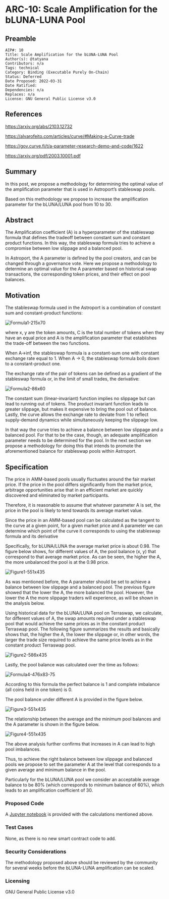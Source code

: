 # ARC-10: Scale Amplification for the bLUNA-LUNA Pool

## Preamble

```
AIP#: 10
Title: Scale Amplification for the bLUNA-LUNA Pool
Author(s): @tatyana
Contributors: n/a
Tags: technical
Category: Binding (Executable Purely On-Chain)
Status: Deferred
Date Proposed: 2022-03-31
Date Ratified:
Dependencies: n/a
Replaces: n/a
License: GNU General Public License v3.0
```

## References

https://arxiv.org/abs/2103.12732

https://alvarofeito.com/articles/curve/#Making-a-Curve-trade

https://gov.curve.fi/t/a-parameter-research-demo-and-code/1622

https://arxiv.org/pdf/2003.10001.pdf

## Summary

In this post, we propose a methodology for determining the optimal value of the amplification parameter that is used in Astroport’s stableswap pools.

Based on this methodology we propose to increase the amplification parameter for the bLUNA/LUNA pool from 10 to 30.

## Abstract

The Amplification coefficient (A) is a hyperparameter of the stableswap formula that defines the tradeoff between constant sum and constant product functions. In this way, the stableswap formula tries to achieve a compromise between low slippage and a balanced pool.

In Astroport, the A parameter is defined by the pool creators, and can be changed through a governance vote. Here we propose a methodology to determine an optimal value for the A parameter based on historical swap transactions, the corresponding token prices, and their effect on pool balances.

## Motivation

The stableswap formula used in the Astroport is a combination of constant sum and constant-product functions:

![Formula1-215x70](./media/Formula1-215x70.png)

where x, y are the token amounts, C is the total number of tokens when they have an equal price and A is the amplification parameter that establishes the trade-off between the two functions.

When A→inf, the stableswap formula is a constant-sum one with constant exchange rate equal to 1. When A → 0, the stableswap formula boils down to a constant-product one.

The exchange rate of the pair of tokens can be defined as a gradient of the stableswap formula or, in the limit of small trades, the derivative:

![Formula2-86x60](./media/Formula2-86x60.png)

The constant sum (linear-invariant) function implies no slippage but can lead to running out of tokens. The product invariant function leads to greater slippage, but makes it expensive to bring the pool out of balance. Lastly, the curve allows the exchange rate to deviate from 1 to reflect supply-demand dynamics while simultaneously keeping the slippage low.

In that way the curve tries to achieve a balance between low slippage and a balanced pool. For that to be the case, though, an adequate amplification parameter needs to be determined for the pool. In the next section we propose a methodology for doing this that intends to promote the aforementioned balance for stableswap pools within Astroport.

## Specification

The price in AMM-based pools usually fluctuates around the fair market price. If the price in the pool differs significantly from the market price, arbitrage opportunities arise that in an efficient market are quickly discovered and eliminated by market participants.

Therefore, it is reasonable to assume that whatever parameter A is set, the price in the pool is likely to tend towards its average market value.

Since the price in an AMM-based pool can be calculated as the tangent to the curve at a given point, for a given market price and A parameter we can determine which point of the curve it corresponds to using the stableswap formula and its derivative

Specifically, for bLUNA/LUNA the average market price is about 0.98. The figure below shows, for different values of A, the pool balance (x, y) that correspond to that average market price. As can be seen, the higher the A, the more unbalanced the pool is at the 0.98 price.

![Figure1-551x435](./media/Figure1-551x435.png)

As was mentioned before, the A parameter should be set to achieve a balance between low slippage and a balanced pool. The previous figure showed that the lower the A, the more balanced the pool. However, the lower the A the more slippage traders will experience, as will be shown in the analysis below.

Using historical data for the bLUNA/LUNA pool on Terraswap, we calculate, for different values of A, the swap amounts required under a stableswap pool that would achieve the same prices as in the constant product Terraswap pool. The following figure summarizes the results and basically shows that, the higher the A, the lower the slippage or, in other words, the larger the trade size required to achieve the same price levels as in the constant product Terraswap pool.

![Figure2-586x435](./media/Figure2-586x435.png)

Lastly, the pool balance was calculated over the time as follows:

![Formula4-476x83-75](./media/Formula4-476x83-75.png)

According to this formula the perfect balance is 1 and complete imbalance (all coins held in one token) is 0.

The pool balance under different A is provided in the figure below.

![Figure3-551x435](./media/Figure3-551x435.png)

The relationship between the average and the minimum pool balances and the A parameter is shown in the figure below.

![Figure4-551x435](./media/Figure4-551x435.png)

The above analysis further confirms that increases in A can lead to high pool imbalances.

Thus, to achieve the right balance between low slippage and balanced pools we propose to set the parameter A at the level that corresponds to a given average and minimum balance in the pool.

Particularly for the bLUNA/LUNA pool we consider an acceptable average balance to be 80% (which corresponds to minimum balance of 60%), which leads to an amplification coefficient of 30.

### Proposed Code

A [Jupyter notebook](https://github.com/astroport-fi/astro-stableswap-research/blob/main/bluna_pool/amplification_research_bLUNA_LUNA.ipynb) is provided with the calculations mentioned above.

### Test Cases

None, as there is no new smart contract code to add.

### Security Considerations

The methodology proposed above should be reviewed by the community for several weeks before the bLUNA-LUNA amplification can be scaled.

### Licensing

GNU General Public License v3.0
